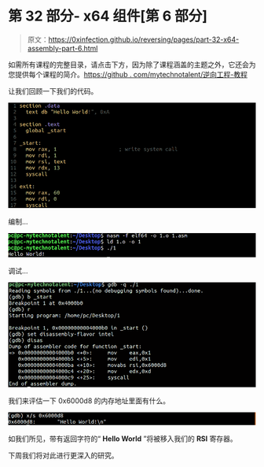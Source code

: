 # 第 32 部分- x64 组件[第 6 部分]

> 原文：<https://0xinfection.github.io/reversing/pages/part-32-x64-assembly-part-6.html>

如需所有课程的完整目录，请点击下方，因为除了课程涵盖的主题之外，它还会为您提供每个课程的简介。[https://github . com/mytechnotalent/逆向工程-教程](https://github.com/mytechnotalent/Reverse-Engineering-Tutorial)

让我们回顾一下我们的代码。

![](img/85aab5fd1d7e36a4990e2c14ea333db8.png)

编制...

![](img/eec720216e5e38551c013074d5185ba6.png)

调试...

![](img/235b21407fbef07ce018161fbb5e1a0d.png)

我们来评估一下 0x6000d8 的内存地址里面有什么。

![](img/4e3a27e26bd360aabcf039a942346294.png)

如我们所见，带有返回字符的“ **Hello World** ”将被移入我们的 **RSI** 寄存器。

下周我们将对此进行更深入的研究。